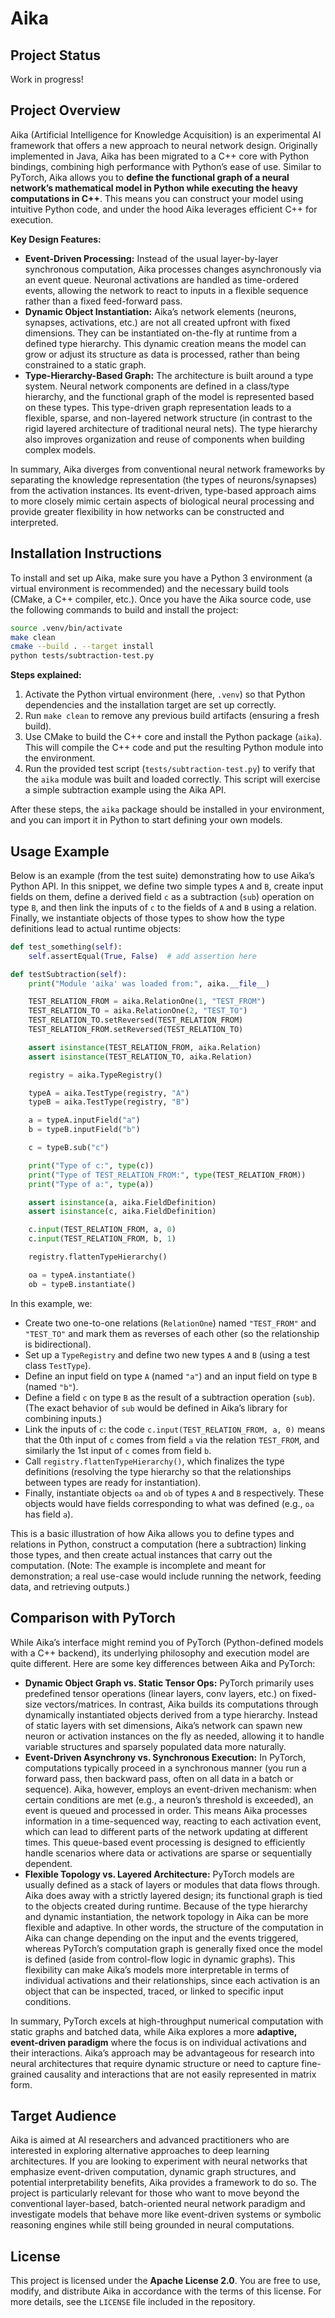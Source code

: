 # Aika

## Project Status

Work in progress!

## Project Overview

Aika (Artificial Intelligence for Knowledge Acquisition) is an experimental AI framework that offers a new approach to neural network design. Originally implemented in Java, Aika has been migrated to a C++ core with Python bindings, combining high performance with Python’s ease of use. Similar to PyTorch, Aika allows you to **define the functional graph of a neural network’s mathematical model in Python while executing the heavy computations in C++**. This means you can construct your model using intuitive Python code, and under the hood Aika leverages efficient C++ for execution.

**Key Design Features:**

- **Event-Driven Processing:** Instead of the usual layer-by-layer synchronous computation, Aika processes changes asynchronously via an event queue. Neuronal activations are handled as time-ordered events, allowing the network to react to inputs in a flexible sequence rather than a fixed feed-forward pass.
- **Dynamic Object Instantiation:** Aika’s network elements (neurons, synapses, activations, etc.) are not all created upfront with fixed dimensions. They can be instantiated on-the-fly at runtime from a defined type hierarchy. This dynamic creation means the model can grow or adjust its structure as data is processed, rather than being constrained to a static graph.
- **Type-Hierarchy-Based Graph:** The architecture is built around a type system. Neural network components are defined in a class/type hierarchy, and the functional graph of the model is represented based on these types. This type-driven graph representation leads to a flexible, sparse, and non-layered network structure (in contrast to the rigid layered architecture of traditional neural nets). The type hierarchy also improves organization and reuse of components when building complex models.

In summary, Aika diverges from conventional neural network frameworks by separating the knowledge representation (the types of neurons/synapses) from the activation instances. Its event-driven, type-based approach aims to more closely mimic certain aspects of biological neural processing and provide greater flexibility in how networks can be constructed and interpreted.

## Installation Instructions

To install and set up Aika, make sure you have a Python 3 environment (a virtual environment is recommended) and the necessary build tools (CMake, a C++ compiler, etc.). Once you have the Aika source code, use the following commands to build and install the project:

```bash
source .venv/bin/activate
make clean
cmake --build . --target install
python tests/subtraction-test.py
```

**Steps explained:**

1. Activate the Python virtual environment (here, `.venv`) so that Python dependencies and the installation target are set up correctly.
2. Run `make clean` to remove any previous build artifacts (ensuring a fresh build).
3. Use CMake to build the C++ core and install the Python package (`aika`). This will compile the C++ code and put the resulting Python module into the environment.
4. Run the provided test script (`tests/subtraction-test.py`) to verify that the `aika` module was built and loaded correctly. This script will exercise a simple subtraction example using the Aika API.

After these steps, the `aika` package should be installed in your environment, and you can import it in Python to start defining your own models.

## Usage Example

Below is an example (from the test suite) demonstrating how to use Aika’s Python API. In this snippet, we define two simple types `A` and `B`, create input fields on them, define a derived field `c` as a subtraction (`sub`) operation on type `B`, and then link the inputs of `c` to the fields of `A` and `B` using a relation. Finally, we instantiate objects of those types to show how the type definitions lead to actual runtime objects:

```python
def test_something(self):
    self.assertEqual(True, False)  # add assertion here

def testSubtraction(self):
    print("Module 'aika' was loaded from:", aika.__file__)

    TEST_RELATION_FROM = aika.RelationOne(1, "TEST_FROM")
    TEST_RELATION_TO = aika.RelationOne(2, "TEST_TO")
    TEST_RELATION_TO.setReversed(TEST_RELATION_FROM)
    TEST_RELATION_FROM.setReversed(TEST_RELATION_TO)

    assert isinstance(TEST_RELATION_FROM, aika.Relation)
    assert isinstance(TEST_RELATION_TO, aika.Relation)

    registry = aika.TypeRegistry()

    typeA = aika.TestType(registry, "A")
    typeB = aika.TestType(registry, "B")

    a = typeA.inputField("a")
    b = typeB.inputField("b")

    c = typeB.sub("c")

    print("Type of c:", type(c))
    print("Type of TEST_RELATION_FROM:", type(TEST_RELATION_FROM))
    print("Type of a:", type(a))

    assert isinstance(a, aika.FieldDefinition)
    assert isinstance(c, aika.FieldDefinition)

    c.input(TEST_RELATION_FROM, a, 0)
    c.input(TEST_RELATION_FROM, b, 1)

    registry.flattenTypeHierarchy()

    oa = typeA.instantiate()
    ob = typeB.instantiate()
```

In this example, we:

- Create two one-to-one relations (`RelationOne`) named `"TEST_FROM"` and `"TEST_TO"` and mark them as reverses of each other (so the relationship is bidirectional).
- Set up a `TypeRegistry` and define two new types `A` and `B` (using a test class `TestType`).
- Define an input field on type `A` (named `"a"`) and an input field on type `B` (named `"b"`).
- Define a field `c` on type `B` as the result of a subtraction operation (`sub`). (The exact behavior of `sub` would be defined in Aika’s library for combining inputs.)
- Link the inputs of `c`: the code `c.input(TEST_RELATION_FROM, a, 0)` means that the 0th input of `c` comes from field `a` via the relation `TEST_FROM`, and similarly the 1st input of `c` comes from field `b`.
- Call `registry.flattenTypeHierarchy()`, which finalizes the type definitions (resolving the type hierarchy so that the relationships between types are ready for instantiation).
- Finally, instantiate objects `oa` and `ob` of types `A` and `B` respectively. These objects would have fields corresponding to what was defined (e.g., `oa` has field `a`).

This is a basic illustration of how Aika allows you to define types and relations in Python, construct a computation (here a subtraction) linking those types, and then create actual instances that carry out the computation. (Note: The example is incomplete and meant for demonstration; a real use-case would include running the network, feeding data, and retrieving outputs.)

## Comparison with PyTorch

While Aika’s interface might remind you of PyTorch (Python-defined models with a C++ backend), its underlying philosophy and execution model are quite different. Here are some key differences between Aika and PyTorch:

- **Dynamic Object Graph vs. Static Tensor Ops:** PyTorch primarily uses predefined tensor operations (linear layers, conv layers, etc.) on fixed-size vectors/matrices. In contrast, Aika builds its computations through dynamically instantiated objects derived from a type hierarchy. Instead of static layers with set dimensions, Aika’s network can spawn new neuron or activation instances on the fly as needed, allowing it to handle variable structures and sparsely populated data more naturally.
- **Event-Driven Asynchrony vs. Synchronous Execution:** In PyTorch, computations typically proceed in a synchronous manner (you run a forward pass, then backward pass, often on all data in a batch or sequence). Aika, however, employs an event-driven mechanism: when certain conditions are met (e.g., a neuron’s threshold is exceeded), an event is queued and processed in order. This means Aika processes information in a time-sequenced way, reacting to each activation event, which can lead to different parts of the network updating at different times. This queue-based event processing is designed to efficiently handle scenarios where data or activations are sparse or sequentially dependent.
- **Flexible Topology vs. Layered Architecture:** PyTorch models are usually defined as a stack of layers or modules that data flows through. Aika does away with a strictly layered design; its functional graph is tied to the objects created during runtime. Because of the type hierarchy and dynamic instantiation, the network topology in Aika can be more flexible and adaptive. In other words, the structure of the computation in Aika can change depending on the input and the events triggered, whereas PyTorch’s computation graph is generally fixed once the model is defined (aside from control-flow logic in dynamic graphs). This flexibility can make Aika’s models more interpretable in terms of individual activations and their relationships, since each activation is an object that can be inspected, traced, or linked to specific input conditions.

In summary, PyTorch excels at high-throughput numerical computation with static graphs and batched data, while Aika explores a more **adaptive, event-driven paradigm** where the focus is on individual activations and their interactions. Aika’s approach may be advantageous for research into neural architectures that require dynamic structure or need to capture fine-grained causality and interactions that are not easily represented in matrix form.

## Target Audience

Aika is aimed at AI researchers and advanced practitioners who are interested in exploring alternative approaches to deep learning architectures. If you are looking to experiment with neural networks that emphasize event-driven computation, dynamic graph structures, and potential interpretability benefits, Aika provides a framework to do so. The project is particularly relevant for those who want to move beyond the conventional layer-based, batch-oriented neural network paradigm and investigate models that behave more like event-driven systems or symbolic reasoning engines while still being grounded in neural computations.

## License

This project is licensed under the **Apache License 2.0**. You are free to use, modify, and distribute Aika in accordance with the terms of this license. For more details, see the `LICENSE` file included in the repository.
